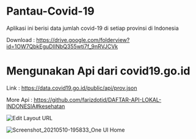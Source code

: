 # Pantau-Covid-19

Aplikasi ini berisi data jumlah covid-19 di setiap provinsi di Indonesia




Download : https://drive.google.com/folderview?id=1OW7QbkEguDIINbQ355wti7f_9nRVJCVk
# Mengunakan Api dari covid19.go.id
Link : https://data.covid19.go.id/public/api/prov.json

More Api : https://github.com/farizdotid/DAFTAR-API-LOKAL-INDONESIA#kesehatan

![Edit Layout URL](https://user-images.githubusercontent.com/59316805/117650543-0b35ad80-b1bb-11eb-9a4a-8cc28e91c6c2.png)


![Screenshot_20210510-195833_One UI Home](https://user-images.githubusercontent.com/59316805/117652554-8304d780-b1bd-11eb-90f5-21e86e99c4e1.jpg)

